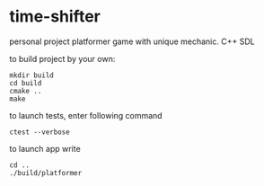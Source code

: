 # time-shifter
personal project platformer game with unique mechanic. C++ SDL

to build project by your own:
```
mkdir build
cd build
cmake ..
make
```

to launch tests, enter following command

```
ctest --verbose
```

to launch app write

```
cd ..
./build/platformer
```
